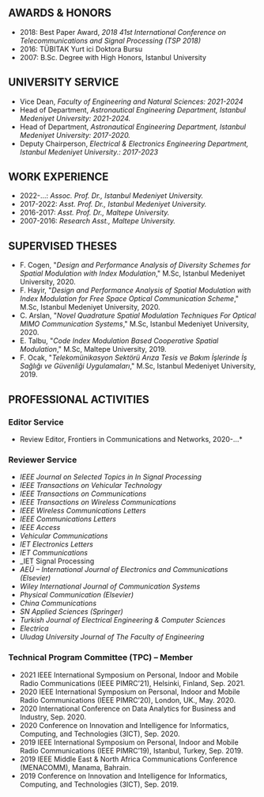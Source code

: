 

## AWARDS & HONORS

* 2018: Best Paper Award, _2018 41st International Conference on Telecommunications and Signal Processing (TSP 2018)_
* 2016: TÜBITAK Yurt ici Doktora Bursu
* 2007: B.Sc. Degree with High Honors, Istanbul University

## UNIVERSITY SERVICE

* Vice Dean, _Faculty of Engineering and Natural Sciences: 2021-2024_
* Head of Department, _Astronautical Engineering Department, Istanbul Medeniyet University: 2021-2024._
* Head of Department, _Astronautical Engineering Department, Istanbul Medeniyet University: 2017-2020._
* Deputy Chairperson, _Electrical & Electronics Engineering Department, Istanbul Medeniyet University.: 2017-2023_

## WORK EXPERIENCE

* 2022-...: _Assoc. Prof. Dr., Istanbul Medeniyet University._
* 2017-2022: _Asst. Prof. Dr., Istanbul Medeniyet University._
* 2016-2017: _Asst. Prof. Dr., Maltepe University._
* 2007-2016: _Research Asst., Maltepe University._


## SUPERVISED THESES

* F. Cogen, "_Design and Performance Analysis of Diversity Schemes for Spatial Modulation with Index Modulation_," M.Sc, Istanbul Medeniyet University, 2020. 
* F. Hayir, "_Design and Performance Analysis of Spatial Modulation with Index Modulation for Free Space Optical Communication Scheme_," M.Sc, Istanbul Medeniyet University, 2020. 
* C. Arslan, "_Novel Quadrature Spatial Modulation Techniques For Optical MIMO Communication Systems_," M.Sc, Istanbul Medeniyet University, 2020. 
* E. Talbu, "_Code Index Modulation Based Cooperative Spatial Modulation_," M.Sc, Maltepe University, 2019. 
* F. Ocak, "_Telekomünikasyon Sektörü Arıza Tesis ve Bakım İşlerinde İş Sağlığı ve Güvenliği Uygulamaları_," M.Sc, Istanbul Medeniyet University, 2019. 

## PROFESSIONAL ACTIVITIES
### Editor Service 
* Review Editor, Frontiers in Communications and Networks, 2020-…*


### Reviewer Service
* _IEEE Journal on Selected Topics in In Signal Processing_
* _IEEE Transactions on Vehicular Technology_
* _IEEE Transactions on Communications_
* _IEEE Transactions on Wireless Communications_
* _IEEE Wireless Communications Letters_
* _IEEE Communications Letters_
* _IEEE Access_
* _Vehicular Communications_
* _IET Electronics Letters_
* _IET Communications_
* _IET Signal Processing
* _AEÜ – International Journal of Electronics and Communications (Elsevier)_
* _Wiley International Journal of Communication Systems_
* _Physical Communication (Elsevier)_
* _China Communications_
* _SN Applied Sciences (Springer)_
* _Turkish Journal of Electrical Engineering \& Computer Sciences_
* _Electrica_
*  _Uludag University Journal of The Faculty of Engineering_

### Technical Program Committee (TPC) – Member

*  2021 IEEE International Symposium on Personal, Indoor and Mobile Radio Communications (IEEE PIMRC’21),  Helsinki, Finland, Sep. 2021. 
*  2020 IEEE International Symposium on Personal, Indoor and Mobile Radio Communications (IEEE PIMRC’20), London, UK., May. 2020.
*  2020 International Conference on Data Analytics for Business and Industry, Sep. 2020.
*  2020 Conference on Innovation and Intelligence for Informatics, Computing, and Technologies (3ICT), Sep. 2020.
*  2019 IEEE International Symposium on Personal, Indoor and Mobile Radio Communications (IEEE PIMRC’19), Istanbul, Turkey, Sep. 2019.
*  2019 IEEE Middle East & North Africa Communications Conference (MENACOMM), Manama, Bahrain. 
*  2019 Conference on Innovation and Intelligence for Informatics, Computing, and Technologies (3ICT), Sep. 2019.
